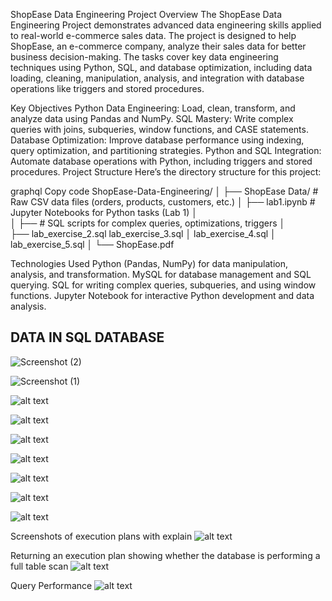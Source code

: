  ShopEase Data Engineering Project
 Overview
The ShopEase Data Engineering Project demonstrates advanced data engineering skills applied to real-world e-commerce sales data. The project is designed to help ShopEase, an e-commerce company, analyze their sales data for better business decision-making. The tasks cover key data engineering techniques using Python, SQL, and database optimization, including data loading, cleaning, manipulation, analysis, and integration with database operations like triggers and stored procedures.

Key Objectives
Python Data Engineering: Load, clean, transform, and analyze data using Pandas and NumPy.
SQL Mastery: Write complex queries with joins, subqueries, window functions, and CASE statements.
Database Optimization: Improve database performance using indexing, query optimization, and partitioning strategies.
Python and SQL Integration: Automate database operations with Python, including triggers and stored procedures.
Project Structure
Here’s the directory structure for this project:

graphql
Copy code
ShopEase-Data-Engineering/
│
├── ShopEase Data/              # Raw CSV data files (orders, products, customers, etc.)
│
├──  lab1.ipynb                 # Jupyter Notebooks for Python tasks (Lab 1)
│    
│
├──                        # SQL scripts for complex queries, optimizations, triggers
│    
├──  lab_exercise_2.sql
      lab_exercise_3.sql
│    lab_exercise_4.sql
│    lab_exercise_5.sql
│
└── ShopEase.pdf

Technologies Used
Python (Pandas, NumPy) for data manipulation, analysis, and transformation.
MySQL for database management and SQL querying.
SQL for writing complex queries, subqueries, and using window functions.
Jupyter Notebook for interactive Python development and data analysis.

##  DATA IN SQL DATABASE
![Screenshot (2)](https://github.com/user-attachments/assets/135f645c-a0a0-43e0-bcdd-8cc71f0340e3)


![Screenshot (1)](https://github.com/user-attachments/assets/747f1aad-21ba-4286-bf19-8cddd83366c7)

![alt text](image-3.png)

![alt text](image-4.png)

![alt text](image-5.png)

![alt text](image-6.png)

![alt text](image-7.png)

![alt text](image-8.png)

![alt text](image-9.png)

Screenshots of execution plans with explain
![alt text](image.png)

Returning an execution plan showing whether the database is performing a full table scan
![alt text](image-1.png)

Query Performance
![alt text](image-2.png)